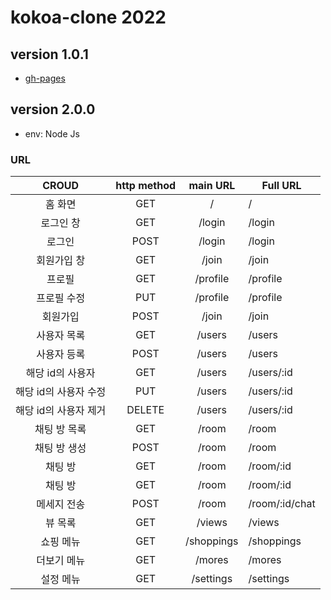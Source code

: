 # kokoa-clone 2022

## version 1.0.1

- [gh-pages](https://devinan.github.io/kokoa-clonev22/)

## version 2.0.0

- env: Node Js

### URL

|         CROUD         | http method |  main URL  | Full URL       |
| :-------------------: | :---------: | :--------: | -------------- |
|        홈 화면        |     GET     |     /      | /              |
|       로그인 창       |     GET     |   /login   | /login         |
|        로그인         |    POST     |   /login   | /login         |
|      회원가입 창      |     GET     |   /join    | /join          |
|        프로필         |     GET     |  /profile  | /profile       |
|      프로필 수정      |     PUT     |  /profile  | /profile       |
|       회원가입        |    POST     |   /join    | /join          |
|      사용자 목록      |     GET     |   /users   | /users         |
|      사용자 등록      |    POST     |   /users   | /users         |
|   해당 id의 사용자    |     GET     |   /users   | /users/:id     |
| 해당 id의 사용자 수정 |     PUT     |   /users   | /users/:id     |
| 해당 id의 사용자 제거 |   DELETE    |   /users   | /users/:id     |
|     채팅 방 목록      |     GET     |   /room    | /room          |
|     채팅 방 생성      |    POST     |   /room    | /room          |
|        채팅 방        |     GET     |   /room    | /room/:id      |
|        채팅 방        |     GET     |   /room    | /room/:id      |
|      메세지 전송      |    POST     |   /room    | /room/:id/chat |
|        뷰 목록        |     GET     |   /views   | /views         |
|       쇼핑 메뉴       |     GET     | /shoppings | /shoppings     |
|      더보기 메뉴      |     GET     |   /mores   | /mores         |
|       설정 메뉴       |     GET     | /settings  | /settings      |
